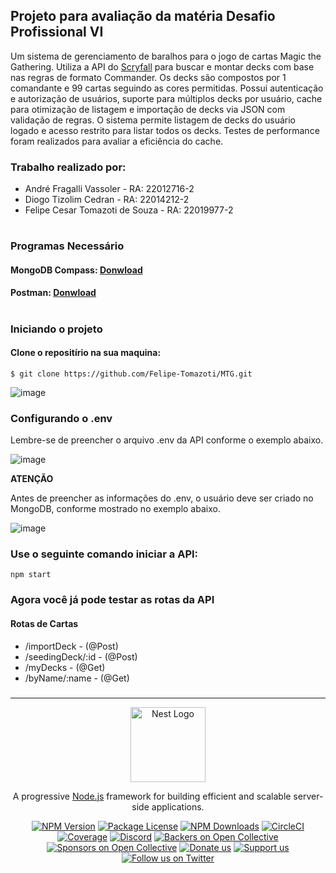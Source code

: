 ## Projeto para avaliação da matéria Desafio Profissional VI

 

 Um sistema de gerenciamento de baralhos para o jogo de cartas Magic the Gathering. Utiliza a API do [Scryfall](https://scryfall.com/docs/api) para buscar e montar decks com base nas regras de formato Commander. Os decks são compostos por 1 comandante e 99 cartas seguindo as cores permitidas. Possui autenticação e autorização de usuários, suporte para múltiplos decks por usuário, cache para otimização de listagem e importação de decks via JSON com validação de regras. O sistema permite listagem de decks do usuário logado e acesso restrito para listar todos os decks. Testes de performance foram realizados para avaliar a eficiência do cache.


### Trabalho realizado por:

- André Fragalli Vassoler - RA: 22012716-2
- Diogo Tizolim Cedran - RA: 22014212-2
- Felipe Cesar Tomazoti de Souza - RA: 22019977-2

#
### Programas Necessário
#### MongoDB Compass: [Donwload](https://www.mongodb.com/try/download/compass)  

#### Postman: [Donwload](https://www.postman.com/downloads/)  
 

#
### Iniciando o projeto
#### Clone o repositírio na sua maquina: 
`$ git clone https://github.com/Felipe-Tomazoti/MTG.git`

![image](https://github.com/user-attachments/assets/44a823a6-ebcc-4ebe-b70f-300dba7567d1)


### Configurando o .env
Lembre-se de preencher o arquivo .env da API conforme o exemplo abaixo.

![image](https://github.com/user-attachments/assets/4257fcbf-20d3-4897-95a9-16367a2219a0)


**ATENÇÃO**

Antes de preencher as informações do .env, o usuário deve ser criado no MongoDB, conforme mostrado no exemplo abaixo.

![image](https://github.com/user-attachments/assets/5030ead0-6368-4540-8a86-eacf435ae3c7)


### Use o seguinte comando iniciar a API:
`npm start`

### Agora você já pode testar as rotas da API 
#### Rotas de Cartas
 - /importDeck - (@Post) 
 - /seedingDeck/:id - (@Post)
 - /myDecks - (@Get)
 - /byName/:name - (@Get)
 
  
 ###
   ___

 <p align="center">
  <a href="http://nestjs.com/" target="blank"><img src="https://nestjs.com/img/logo-small.svg" width="120" alt="Nest Logo" /></a>
</p>

[circleci-image]: https://img.shields.io/circleci/build/github/nestjs/nest/master?token=abc123def456
[circleci-url]: https://circleci.com/gh/nestjs/nest

  <p align="center">A progressive <a href="http://nodejs.org" target="_blank">Node.js</a> framework for building efficient and scalable server-side applications.</p>
    <p align="center">
<a href="https://www.npmjs.com/~nestjscore" target="_blank"><img src="https://img.shields.io/npm/v/@nestjs/core.svg" alt="NPM Version" /></a>
<a href="https://www.npmjs.com/~nestjscore" target="_blank"><img src="https://img.shields.io/npm/l/@nestjs/core.svg" alt="Package License" /></a>
<a href="https://www.npmjs.com/~nestjscore" target="_blank"><img src="https://img.shields.io/npm/dm/@nestjs/common.svg" alt="NPM Downloads" /></a>
<a href="https://circleci.com/gh/nestjs/nest" target="_blank"><img src="https://img.shields.io/circleci/build/github/nestjs/nest/master" alt="CircleCI" /></a>
<a href="https://coveralls.io/github/nestjs/nest?branch=master" target="_blank"><img src="https://coveralls.io/repos/github/nestjs/nest/badge.svg?branch=master#9" alt="Coverage" /></a>
<a href="https://discord.gg/G7Qnnhy" target="_blank"><img src="https://img.shields.io/badge/discord-online-brightgreen.svg" alt="Discord"/></a>
<a href="https://opencollective.com/nest#backer" target="_blank"><img src="https://opencollective.com/nest/backers/badge.svg" alt="Backers on Open Collective" /></a>
<a href="https://opencollective.com/nest#sponsor" target="_blank"><img src="https://opencollective.com/nest/sponsors/badge.svg" alt="Sponsors on Open Collective" /></a>
  <a href="https://paypal.me/kamilmysliwiec" target="_blank"><img src="https://img.shields.io/badge/Donate-PayPal-ff3f59.svg" alt="Donate us"/></a>
    <a href="https://opencollective.com/nest#sponsor"  target="_blank"><img src="https://img.shields.io/badge/Support%20us-Open%20Collective-41B883.svg" alt="Support us"></a>
  <a href="https://twitter.com/nestframework" target="_blank"><img src="https://img.shields.io/twitter/follow/nestframework.svg?style=social&label=Follow" alt="Follow us on Twitter"></a>
</p>
  <!--[![Backers on Open Collective](https://opencollective.com/nest/backers/badge.svg)](https://opencollective.com/nest#backer)
  [![Sponsors on Open Collective](https://opencollective.com/nest/sponsors/badge.svg)](https://opencollective.com/nest#sponsor)-->
